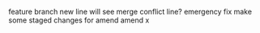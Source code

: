 feature branch new line
will see merge conflict line?
emergency fix
make some staged changes for amend
amend
x